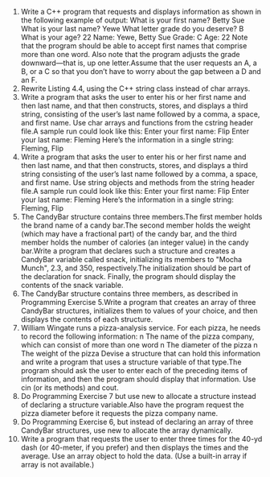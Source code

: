 1. Write a C++ program that requests and displays information as shown in the following
example of output:
What is your first name? Betty Sue
What is your last name? Yewe
What letter grade do you deserve? B
What is your age? 22
Name: Yewe, Betty Sue
Grade: C
Age: 22
Note that the program should be able to accept first names that comprise more
than one word. Also note that the program adjusts the grade downward—that is, up
one letter.Assume that the user requests an A, a B, or a C so that you don’t have to
worry about the gap between a D and an F.
2. Rewrite Listing 4.4, using the C++ string class instead of char arrays.
3. Write a program that asks the user to enter his or her first name and then last
name, and that then constructs, stores, and displays a third string, consisting of the
user’s last name followed by a comma, a space, and first name. Use char arrays and
functions from the cstring header file.A sample run could look like this:
Enter your first name: Flip
Enter your last name: Fleming
Here’s the information in a single string: Fleming, Flip
4. Write a program that asks the user to enter his or her first name and then last
name, and that then constructs, stores, and displays a third string consisting of the
user’s last name followed by a comma, a space, and first name. Use string objects
and methods from the string header file.A sample run could look like this:
Enter your first name: Flip
Enter your last name: Fleming
Here’s the information in a single string: Fleming, Flip
5. The CandyBar structure contains three members.The first member holds the brand
name of a candy bar.The second member holds the weight (which may have a fractional
part) of the candy bar, and the third member holds the number of calories
(an integer value) in the candy bar.Write a program that declares such a structure
and creates a CandyBar variable called snack, initializing its members to "Mocha
Munch", 2.3, and 350, respectively.The initialization should be part of the declaration
for snack. Finally, the program should display the contents of the snack variable.
6. The CandyBar structure contains three members, as described in Programming
Exercise 5.Write a program that creates an array of three CandyBar structures, initializes
them to values of your choice, and then displays the contents of each structure.
7. William Wingate runs a pizza-analysis service. For each pizza, he needs to record
the following information:
n The name of the pizza company, which can consist of more than one word
n The diameter of the pizza
n The weight of the pizza
Devise a structure that can hold this information and write a program that uses a
structure variable of that type.The program should ask the user to enter each of the
preceding items of information, and then the program should display that information.
Use cin (or its methods) and cout.
8. Do Programming Exercise 7 but use new to allocate a structure instead of declaring
a structure variable.Also have the program request the pizza diameter before it
requests the pizza company name.
9. Do Programming Exercise 6, but instead of declaring an array of three CandyBar
structures, use new to allocate the array dynamically.
10. Write a program that requests the user to enter three times for the 40-yd dash (or
40-meter, if you prefer) and then displays the times and the average. Use an array
object to hold the data. (Use a built-in array if array is not available.)
